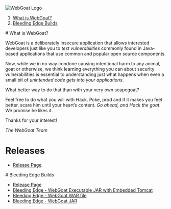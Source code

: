 ![WebGoat Logo](https://raw.githubusercontent.com/wiki/WebGoat/WebGoat/images/wg_logo_snag.png)

1. <a href="#what">What is WebGoat?</a>
2. <a href="#builds">Bleeding Edge Builds</a>

<a name="what" />
# What is WebGoat?
 
WebGoat is a deliberately insecure application that allows interested developers
just like you to *test vulnerabilities* commonly found in Java-based
applications that use common and popular open source components.

Now, while we in no way condone causing intentional harm to any animal, goat or
otherwise, we think learning everything you can about security vulnerabilities
is essential to understanding just what happens when even a small bit of
*unintended code gets into your applications*.

What better way to do that than with your very own scapegoat?

Feel free to do what you will with Hack. Poke, prod and if it makes you feel
better, scare him until your heart’s content. *Go ahead, and Hack the goat*. We
promise he likes it.

Thanks for your interest! 

_The WebGoat Team_

# Releases
* [Release Page](https://github.com/WebGoat/WebGoatreleases/)


<a name="builds" />
# Bleeding Edge Builds

* [Release Page](https://github.com/WebGoat/WebGoatreleases/)
* [Bleeding Edge - WebGoat Executable JAR with Embedded Tomcat](https://s3.amazonaws.com/webgoat-war/webgoat-container-7.0-SNAPSHOT-war-exec.jar)
* [Bleeding Edge - WebGoat WAR file](https://s3.amazonaws.com/webgoat-war/webgoat-container-7.0-SNAPSHOT.war)
* [Bleeding Edge - WebGoat JAR](https://s3.amazonaws.com/webgoat-war/webgoat-container-7.0-SNAPSHOT.jar)


